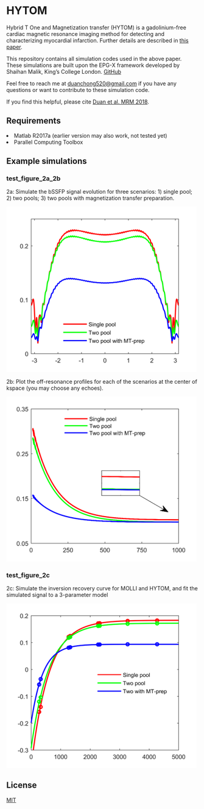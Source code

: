 

# HYTOM
Hybrid T One and Magnetization transfer (HYTOM) is a gadolinium-free cardiac magnetic resonance imaging method for detecting and characterizing myocardial infarction. Further details are described in <a href="https://onlinelibrary.wiley.com/doi/abs/10.1002/mrm.27636">this paper</a>.

This repository contains all simulation codes used in the above paper. These simulations are built upon the EPG-X framework developed by Shaihan Malik, King’s College London. <a href="https://github.com/shaihanmalik">GitHub</a>

Feel free to reach me at <a href="mailto:duanchong520@gmail.com">duanchong520@gmail.com</a> if you have any questions or want to contribute to these simulation code.

If you find this helpful, please cite <a href="https://onlinelibrary.wiley.com/doi/abs/10.1002/mrm.27636">Duan et al. MRM 2018</a>.

## Requirements
<li>Matlab R2017a (earlier version may also work, not tested yet)</li>
<li>Parallel Computing Toolbox</li>

## Example simulations
### test_figure_2a_2b
2a: Simulate the bSSFP signal evolution for three scenarios: 1) single pool; 2) two pools; 3) two pools with magnetization transfer preparation.

<img src="https://raw.githubusercontent.com/chongduan/HYTOM/master/Images/bSSFP_profile.png" width="500">

2b: Plot the off-resonance profiles for each of the scenarios at the center of kspace (you may choose any echoes).

<img src="https://raw.githubusercontent.com/chongduan/HYTOM/master/Images/bSSFP_to_ss.png" width="500">


### test_figure_2c
2c: Simulate the inversion recovery curve for MOLLI and HYTOM, and fit the simulated signal to a 3-parameter model

<img src="https://raw.githubusercontent.com/chongduan/HYTOM/master/Images/Relax.png" width="500">

## License

<a href="https://choosealicense.com/licenses/mit/">MIT</a>
